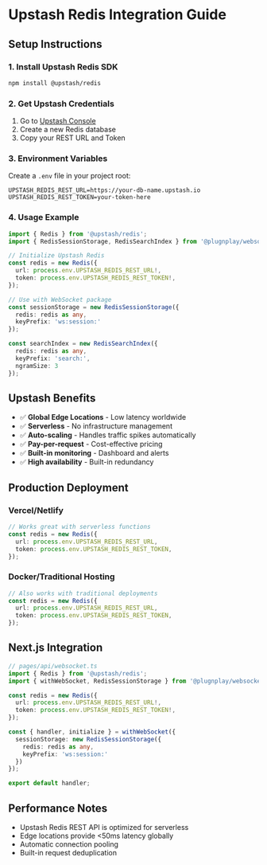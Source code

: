 # Upstash Redis Integration Guide

## Setup Instructions

### 1. Install Upstash Redis SDK

```bash
npm install @upstash/redis
```

### 2. Get Upstash Credentials

1. Go to [Upstash Console](https://console.upstash.com/)
2. Create a new Redis database
3. Copy your REST URL and Token

### 3. Environment Variables

Create a `.env` file in your project root:

```env
UPSTASH_REDIS_REST_URL=https://your-db-name.upstash.io
UPSTASH_REDIS_REST_TOKEN=your-token-here
```

### 4. Usage Example

```typescript
import { Redis } from '@upstash/redis';
import { RedisSessionStorage, RedisSearchIndex } from '@plugnplay/websockets';

// Initialize Upstash Redis
const redis = new Redis({
  url: process.env.UPSTASH_REDIS_REST_URL!,
  token: process.env.UPSTASH_REDIS_REST_TOKEN!,
});

// Use with WebSocket package
const sessionStorage = new RedisSessionStorage({
  redis: redis as any,
  keyPrefix: 'ws:session:'
});

const searchIndex = new RedisSearchIndex({
  redis: redis as any,
  keyPrefix: 'search:',
  ngramSize: 3
});
```

## Upstash Benefits

- ✅ **Global Edge Locations** - Low latency worldwide
- ✅ **Serverless** - No infrastructure management
- ✅ **Auto-scaling** - Handles traffic spikes automatically
- ✅ **Pay-per-request** - Cost-effective pricing
- ✅ **Built-in monitoring** - Dashboard and alerts
- ✅ **High availability** - Built-in redundancy

## Production Deployment

### Vercel/Netlify
```typescript
// Works great with serverless functions
const redis = new Redis({
  url: process.env.UPSTASH_REDIS_REST_URL,
  token: process.env.UPSTASH_REDIS_REST_TOKEN,
});
```

### Docker/Traditional Hosting
```typescript
// Also works with traditional deployments
const redis = new Redis({
  url: process.env.UPSTASH_REDIS_REST_URL,
  token: process.env.UPSTASH_REDIS_REST_TOKEN,
});
```

## Next.js Integration

```typescript
// pages/api/websocket.ts
import { Redis } from '@upstash/redis';
import { withWebSocket, RedisSessionStorage } from '@plugnplay/websockets';

const redis = new Redis({
  url: process.env.UPSTASH_REDIS_REST_URL!,
  token: process.env.UPSTASH_REDIS_REST_TOKEN!,
});

const { handler, initialize } = withWebSocket({
  sessionStorage: new RedisSessionStorage({
    redis: redis as any,
    keyPrefix: 'ws:session:'
  })
});

export default handler;
```

## Performance Notes

- Upstash Redis REST API is optimized for serverless
- Edge locations provide <50ms latency globally
- Automatic connection pooling
- Built-in request deduplication

